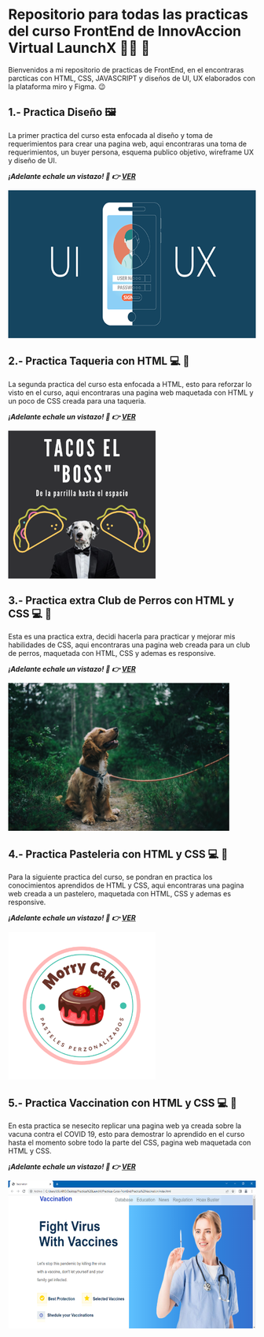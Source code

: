 # Repositorio para todas las practicas del curso FrontEnd de InnovAccion Virtual LaunchX :man_astronaut: :rocket:
Bienvenidos a mi repositorio de practicas de FrontEnd, en el encontraras parcticas con HTML, CSS, JAVASCRIPT y diseños de UI, UX elaborados con la plataforma miro y Figma. :wink:	

## 1.- Practica Diseño :framed_picture:
La primer practica del curso esta enfocada al diseño y toma de requerimientos para crear una pagina web, aqui encontraras una toma de requerimientos, un buyer persona, esquema publico objetivo, wireframe UX y diseño de UI.

***¡Adelante echale un vistazo! :eyes: :point_right: [VER](./Practica%20Dise%C3%B1o/README.md)***

<img src="./IMG/uxyui.png" alt="DiseñoUXUI" height="300">

## 2.- Practica Taqueria con HTML :computer: :taco:
La segunda practica del curso esta enfocada a HTML, esto para reforzar lo visto en el curso, aqui encontraras una pagina web maquetada con HTML y un poco de CSS creada para una taqueria.

***¡Adelante echale un vistazo! :eyes: :point_right: [VER](./Practica%20Taqueria/README.md)***

<img src="./IMG/logoboss.png" alt="LogoBoss" height="300">

## 3.- Practica extra Club de Perros con HTML y CSS :computer: :dog:
Esta es una practica extra, decidi hacerla para practicar y mejorar mis habilidades de CSS, aqui encontraras una pagina web creada para un club de perros, maquetada con HTML, CSS y ademas es responsive.

***¡Adelante echale un vistazo! :eyes: :point_right: [VER](./Practica%20Perritos/README.md)***

<img src="./IMG/logodog.jpg" alt="LogoDog" height="300">

## 4.- Practica Pasteleria con HTML y CSS :computer: :birthday:
Para la siguiente practica del curso, se pondran en practica los conocimientos aprendidos de HTML y CSS, aqui encontraras una pagina web creada a un pastelero, maquetada con HTML, CSS y ademas es responsive. 

***¡Adelante echale un vistazo! :eyes: :point_right: [VER](./Practica%20Pasteleria/README.md)***

<img src="./IMG/logomorry.png" alt="LogoMorryCake" height="300">

## 5.- Practica Vaccination con HTML y CSS :computer: :syringe:
En esta practica se nesecito replicar una pagina web ya creada sobre la vacuna contra el COVID 19, esto para demostrar lo aprendido en el curso hasta el momento sobre todo la parte del CSS, pagina web maquetada con HTML y CSS.

***¡Adelante echale un vistazo! :eyes: :point_right: [VER](./Practica%20Vaccination/README.md)***

<img src="./IMG/va1.PNG" alt="Vaccination1" height="300">